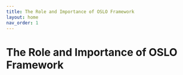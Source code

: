 ```yaml
---
title: The Role and Importance of OSLO Framework
layout: home
nav_order: 1
---
```


# The Role and Importance of OSLO Framework
